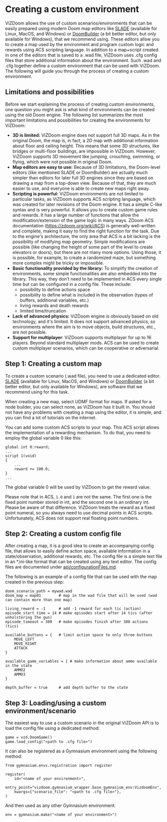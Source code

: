 # Creating a custom environment

ViZDoom allows the use of custom scenarios/environments that can be easily prepared using modern Doom map editors like [SLADE](http://slade.mancubus.net/index.php?page=downloads) (available for Linux, MacOS, and Windows) or [DoomBuilder](http://www.doombuilder.com/index.php?p=downloads) (a bit better editor, but only available for Windows), that we recommend using. These editors allow you to create a map used by the environment and program custom logic and rewards using ACS scripting language. In addition to a map+script created in one of the editors that is saved to a .wad file, ViZDoom uses .cfg config files that store additional information about the environment. Such .wad and .cfg together define a custom environment that can be used with ViZDoom. The following will guide you through the process of creating a custom environment.


## Limitations and possibilities

Before we start explaining the process of creating custom environments, one question you might ask is what kind of environments can be created using the old Doom engine. The following list summarizes the most important limitations and possibilities for creating the environments for ViZDoom:

- **3D is limited:** ViZDoom engine does not support full 3D maps. As in the original Doom, the map is, in fact, a 2D map with additional information about floor and ceiling height. This means that some 3D structures, like bridges or multi-floor buildings, are impossible in ViZDoom. However, ViZDoom supports 3D movement like jumping, crouching, swimming, or flying, which were not possible in original Doom.
- **Map editors are easy to use:** Because of 3D limitations, the Doom-level editors (like mentioned SLADE or DoomBuilder) are actually much simpler than editors for later full 3D engines since they are based on drawing a map from a top-down view. Because of that, they are much easier to use, and everyone is able to create new maps right away.
- **Scripting is powerful:** ViZDoom environments are not limited to particular tasks, as ViZDoom supports ACS scripting language, which was created for later revisions of the Doom engine.
It has a simple C-like syntax and is very powerful. It allows you to create custom game rules and rewards. It has a large number of functions that allow the modification/extension of the game logic in many ways. ZDoom ACS documentation (https://zdoom.org/wiki/ACS) is generally well-written and complete, making it easy to find the right function for the task.
Due to the engine's architecture, the only area that ACS is a bit lacking is the possibility of modifying map geometry. Simple modifications are possible (like changing the height of some part of the level to create elevators or doors), but there are not many more options. Using those, it is possible, for example, to create a randomized maze, but something more complex might be tricky or impossible.
- **Basic functionality provided by the library:** To simplify the creation of environments, some simple functionalities are also embedded into the library. This way, they don't need to be implemented in ACS every single time but can be configured in a config file. These include:
  - possibility to define actions space
  - possibility to define what is included in the observation (types of buffers, additional variables, etc.)
  - living rewards and death rewards
  - limited time/truncation
- **Lack of advanced physics:** ViZDoom engine is obviously based on old technology, and it's limited. It does not support advanced physics, so environments where the aim is to move objects, build structures, etc., are not possible.
- **Support for multiplayer**: ViZDoom supports multiplayer for up to 16 players. Beyond standard multiplayer mods. ACS can be used to create custom multiplayer scenarios, which can be cooperative or adversarial.


## Step 1: Creating a custom map

To create a custom scenario (.wad file), you need to use a dedicated editor. [SLADE](http://slade.mancubus.net/index.php?page=downloads) (available for Linux, MacOS, and Windows) or [DoomBuilder](http://www.doombuilder.com/index.php?p=downloads) (a bit better editor, but only available for Windows), are software that we recommend using for this task.

When creating a new map, select UDMF format for maps. If asked for a node builder, you can select none, as ViZDoom has it built in. You should not have any problems with creating a map using the editor, it is simple, and you can find a lot of tutorials on the internet.

You can add some custom ACS scripts to your map. This ACS script allows the implementation of a rewarding mechanism.
To do that, you need to employ the global variable 0 like this:

```{code-block} C
global int 0:reward;
...
script 1(void)
{
    ...
    reward += 100.0;
}
...
```

The global variable 0 will be used by ViZDoom to get the reward value.

Please note that in ACS, `1.0` and `1` are not the same. The first one is the fixed point number stored in int, and the second one is an ordinary int. Please be aware of that difference. ViZDoom treats the reward as a fixed point numeral, so you always need to use decimal points in ACS scripts.
Unfortunately, ACS does not support real floating point numbers.


## Step 2: Creating a custom config file

After creating a map, it is a good idea to create an accompanying config file, that allows to easily define action space, available information in a state/observation, additional rewards, etc. The config file is a simple text file in an *.ini-like format that can be created using any text editor. The config files are documented under [api/configurationFiles.md](api/configurationFiles.md).

The following is an example of a config file that can be used with the map created in the previous step:

```{code-block} ini
doom_scenario_path = mywad.wad
doom_map = map01        # map in the wad file that will be used (wad can contain more than one map)

living_reward = -1      # add -1 reward for each tic (action)
episode_start_time = 14 # make episodes start after 14 tics (after unholstering the gun)
episode_timeout = 300   # make episodes finish after 300 actions (tics)

available_buttons = {   # limit action space to only three buttons
    MOVE_LEFT
    MOVE_RIGHT
    ATTACK
}

available_game_variables = { # make information about ammo available in the state
    AMMO2
    AMMO3
}

depth_buffer = true     # add depth buffer to the state
```


## Step 3: Loading/using a custom environment/scenario

The easiest way to use a custom scenario in the original ViZDoom API is to load the config file using a dedicated method:

```{code-block} python
game = vzd.DoomGame()
game.load_config("<path to .cfg file>")
```

It can also be registered as a Gymnasium environment using the following method:

```{code-block} python
from gymnasium.envs.registration import register

register(
    id="<name of your environment>",
    entry_point="vizdoom.gymnasium_wrapper.base_gymnasium_env:VizdoomEnv",
    kwargs={"scenario_file": "<path to .cfg file>"},
)
```

And then used as any other Gymnasium environment:

```{code-block} python
env = gymnasium.make("<name of your environment>")
```
